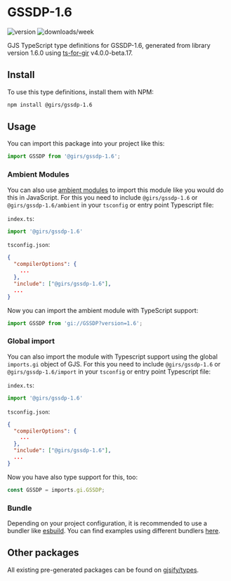 
# GSSDP-1.6

![version](https://img.shields.io/npm/v/@girs/gssdp-1.6)
![downloads/week](https://img.shields.io/npm/dw/@girs/gssdp-1.6)


GJS TypeScript type definitions for GSSDP-1.6, generated from library version 1.6.0 using [ts-for-gir](https://github.com/gjsify/ts-for-gir) v4.0.0-beta.17.


## Install

To use this type definitions, install them with NPM:
```bash
npm install @girs/gssdp-1.6
```

## Usage

You can import this package into your project like this:
```ts
import GSSDP from '@girs/gssdp-1.6';
```

### Ambient Modules

You can also use [ambient modules](https://github.com/gjsify/ts-for-gir/tree/main/packages/cli#ambient-modules) to import this module like you would do this in JavaScript.
For this you need to include `@girs/gssdp-1.6` or `@girs/gssdp-1.6/ambient` in your `tsconfig` or entry point Typescript file:

`index.ts`:
```ts
import '@girs/gssdp-1.6'
```

`tsconfig.json`:
```json
{
  "compilerOptions": {
    ...
  },
  "include": ["@girs/gssdp-1.6"],
  ...
}
```

Now you can import the ambient module with TypeScript support: 

```ts
import GSSDP from 'gi://GSSDP?version=1.6';
```

### Global import

You can also import the module with Typescript support using the global `imports.gi` object of GJS.
For this you need to include `@girs/gssdp-1.6` or `@girs/gssdp-1.6/import` in your `tsconfig` or entry point Typescript file:

`index.ts`:
```ts
import '@girs/gssdp-1.6'
```

`tsconfig.json`:
```json
{
  "compilerOptions": {
    ...
  },
  "include": ["@girs/gssdp-1.6"],
  ...
}
```

Now you have also type support for this, too:

```ts
const GSSDP = imports.gi.GSSDP;
```

### Bundle

Depending on your project configuration, it is recommended to use a bundler like [esbuild](https://esbuild.github.io/). You can find examples using different bundlers [here](https://github.com/gjsify/ts-for-gir/tree/main/examples).

## Other packages

All existing pre-generated packages can be found on [gjsify/types](https://github.com/gjsify/types).

